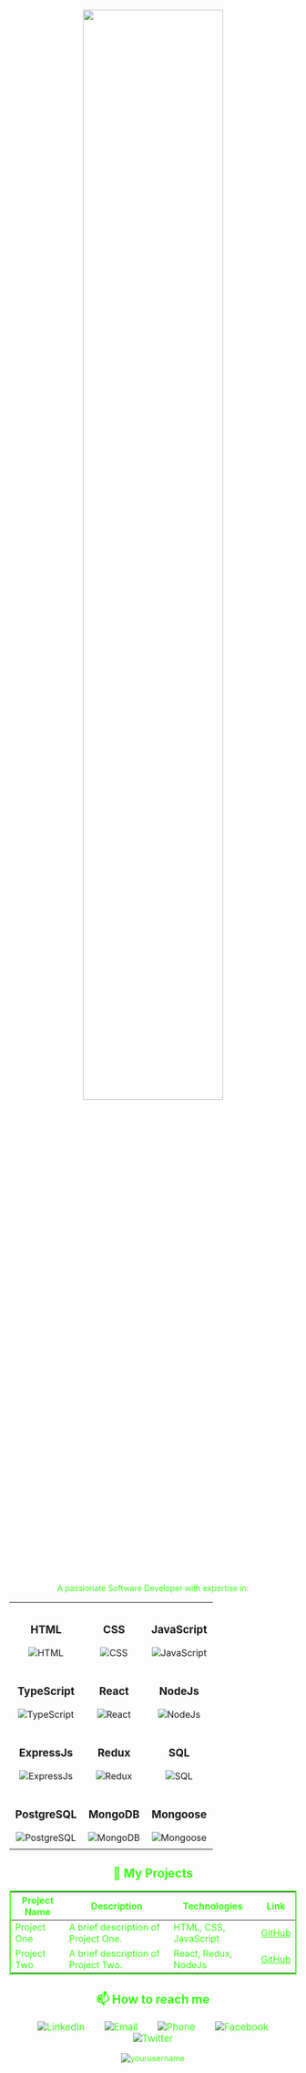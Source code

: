 <h1 align="center" style="color: #39FF14;"><p align="center">
  <img src="https://readme-typing-svg.demolab.com?font=Inconsolata&weight=700&size=60&duration=2000&pause=300&color=A7A459&center=true&vCenter=true&multiline=true&repeat=false&random=false&width=1300&height=160&lines=%F0%9F%91%8B+Hello;I+am+Mehadi+Hasan" width="70%" />
</p>
</h1>

<p align="center" style="color: #39FF14;">
  A passionate Software Developer with expertise in:
</p>

<div align="center">
  <table>
    <tr>
      <td align="center" style="padding: 10px;">
        <h3>HTML</h3>
        <img src="https://img.shields.io/badge/HTML-FF5733?style=for-the-badge&logo=html5&logoColor=white" alt="HTML"/>
      </td>
      <td align="center" style="padding: 10px;">
        <h3>CSS</h3>
        <img src="https://img.shields.io/badge/CSS-1572B6?style=for-the-badge&logo=css3&logoColor=white" alt="CSS"/>
      </td>
      <td align="center" style="padding: 10px;">
        <h3>JavaScript</h3>
        <img src="https://img.shields.io/badge/JavaScript-F7DF1E?style=for-the-badge&logo=javascript&logoColor=black" alt="JavaScript"/>
      </td>
    </tr>
    <tr>
      <td align="center" style="padding: 10px;">
        <h3>TypeScript</h3>
        <img src="https://img.shields.io/badge/TypeScript-007ACC?style=for-the-badge&logo=typescript&logoColor=white" alt="TypeScript"/>
      </td>
      <td align="center" style="padding: 10px;">
        <h3>React</h3>
        <img src="https://img.shields.io/badge/React-61DAFB?style=for-the-badge&logo=react&logoColor=black" alt="React"/>
      </td>
      <td align="center" style="padding: 10px;">
        <h3>NodeJs</h3>
        <img src="https://img.shields.io/badge/NodeJs-339933?style=for-the-badge&logo=nodedotjs&logoColor=white" alt="NodeJs"/>
      </td>
    </tr>
    <tr>
      <td align="center" style="padding: 10px;">
        <h3>ExpressJs</h3>
        <img src="https://img.shields.io/badge/ExpressJs-000000?style=for-the-badge&logo=express&logoColor=white" alt="ExpressJs"/>
      </td>
      <td align="center" style="padding: 10px;">
        <h3>Redux</h3>
        <img src="https://img.shields.io/badge/Redux-764ABC?style=for-the-badge&logo=redux&logoColor=white" alt="Redux"/>
      </td>
      <td align="center" style="padding: 10px;">
        <h3>SQL</h3>
        <img src="https://img.shields.io/badge/SQL-4479A1?style=for-the-badge&logo=database&logoColor=white" alt="SQL"/>
      </td>
    </tr>
    <tr>
      <td align="center" style="padding: 10px;">
        <h3>PostgreSQL</h3>
        <img src="https://img.shields.io/badge/PostgreSQL-336791?style=for-the-badge&logo=postgresql&logoColor=white" alt="PostgreSQL"/>
      </td>
      <td align="center" style="padding: 10px;">
        <h3>MongoDB</h3>
        <img src="https://img.shields.io/badge/MongoDB-47A248?style=for-the-badge&logo=mongodb&logoColor=white" alt="MongoDB"/>
      </td>
      <td align="center" style="padding: 10px;">
        <h3>Mongoose</h3>
        <img src="https://img.shields.io/badge/Mongoose-880000?style=for-the-badge&logo=mongoose&logoColor=white" alt="Mongoose"/>
      </td>
    </tr>
  </table>
</div>

<h2 align="center" style="color: #39FF14;">🚀 My Projects</h2>

<table align="center" style="border: 2px solid #39FF14;">
  <thead>
    <tr>
      <th style="color: #39FF14;">Project Name</th>
      <th style="color: #39FF14;">Description</th>
      <th style="color: #39FF14;">Technologies</th>
      <th style="color: #39FF14;">Link</th>
    </tr>
  </thead>
  <tbody>
    <tr>
      <td style="color: #39FF14;">Project One</td>
      <td style="color: #39FF14;">A brief description of Project One.</td>
      <td style="color: #39FF14;">HTML, CSS, JavaScript</td>
      <td style="color: #39FF14;"><a href="https://github.com/yourusername/projectone" style="color: #39FF14;">GitHub</a></td>
    </tr>
    <tr>
      <td style="color: #39FF14;">Project Two</td>
      <td style="color: #39FF14;">A brief description of Project Two.</td>
      <td style="color: #39FF14;">React, Redux, NodeJs</td>
      <td style="color: #39FF14;"><a href="https://github.com/yourusername/projecttwo" style="color: #39FF14;">GitHub</a></td>
    </tr>
    <!-- Add more projects as needed -->
  </tbody>
</table>

<h2 align="center" style="color: #39FF14;">📫 How to reach me</h2>

<p align="center" style="color: #39FF14; font-size: 1.2em;">
  <a href="https://www.linkedin.com/in/yourprofile" style="color: #39FF14; text-decoration: none; margin: 0 15px;">
    <img src="https://img.shields.io/badge/LinkedIn-0077B5?style=for-the-badge&logo=linkedin&logoColor=white" alt="LinkedIn"/>
  </a>
  <a href="mailto:your.email@example.com" style="color: #39FF14; text-decoration: none; margin: 0 15px;">
    <img src="https://img.shields.io/badge/Email-D14836?style=for-the-badge&logo=gmail&logoColor=white" alt="Email"/>
  </a>
  <a href="tel:+1234567890" style="color: #39FF14; text-decoration: none; margin: 0 15px;">
    <img src="https://img.shields.io/badge/Phone-25D366?style=for-the-badge&logo=whatsapp&logoColor=white" alt="Phone"/>
  </a>
  <a href="https://www.facebook.com/yourprofile" style="color: #39FF14; text-decoration: none; margin: 0 15px;">
    <img src="https://img.shields.io/badge/Facebook-1877F2?style=for-the-badge&logo=facebook&logoColor=white" alt="Facebook"/>
  </a>
  <a href="https://twitter.com/yourprofile" style="color: #39FF14; text-decoration: none; margin: 0 15px;">
    <img src="https://img.shields.io/badge/Twitter-1DA1F2?style=for-the-badge&logo=twitter&logoColor=white" alt="Twitter"/>
  </a>
</p>



<p align="center" style="color: #39FF14;">
  <img src="https://komarev.com/ghpvc/?username=mehadi-shuvo&label=Profile%20views&color=39FF14&style=flat" alt="yourusername" />
</p>
